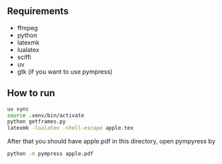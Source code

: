 ## Requirements
* ffmpeg
* python
* latexmk
* lualatex
* sciffi
* uv
* gtk (if you want to use pympress)

## How to run

```bash
uv sync
source .venv/bin/activate
python getframes.py
latexmk -lualatex -shell-escape apple.tex
```

After that you should have apple.pdf in this directory, open pympyress by
```bash
python -m pympress apple.pdf
```
